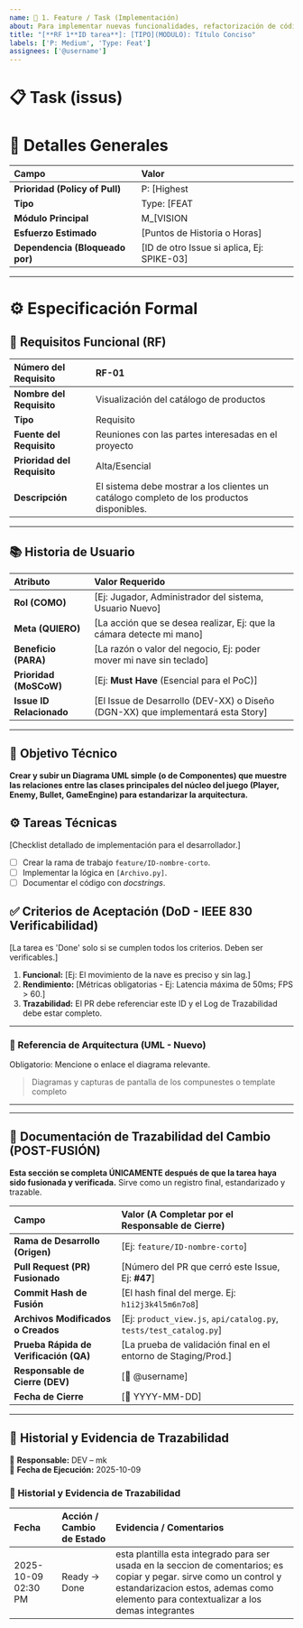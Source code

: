 ```yaml
---
name: 🚀 1. Feature / Task (Implementación)
about: Para implementar nuevas funcionalidades, refactorización de código o tareas de infraestructura.
title: "[**RF 1**ID tarea**]: [TIPO](MODULO): Título Conciso"
labels: ['P: Medium', 'Type: Feat']
assignees: ['@username']
---
```

# 📋 Task (issus)

# 👤 Detalles Generales
| Campo | Valor |
| :--- | :--- |
| **Prioridad (Policy of Pull)** | P: [Highest | High | Medium | Low] |
| **Tipo** | Type: [FEAT | REFACTOR | CHORE] |
| **Módulo Principal** | M_[VISION | GAMEPLAY | UIX | CONFIG] |
| **Esfuerzo Estimado** | [Puntos de Historia o Horas] |
| **Dependencia (Bloqueado por)** | [ID de otro Issue si aplica, Ej: SPIKE-03] |

---


# ⚙️ Especificación Formal 

## 📝 Requisitos Funcional (RF) 

| **Número del Requisito** | **RF-01** |
| :--- | :--- |
| **Nombre del Requisito** | Visualización del catálogo de productos |
| **Tipo** | Requisito |
| **Fuente del Requisito** | Reuniones con las partes interesadas en el proyecto |
| **Prioridad del Requisito** | Alta/Esencial |
| **Descripción** | El sistema debe mostrar a los clientes un catálogo completo de los productos disponibles. |

---



## 📚 Historia de Usuario  

| Atributo | Valor Requerido |
| :--- | :--- |
| **Rol (COMO)** | [Ej: Jugador, Administrador del sistema, Usuario Nuevo] |
| **Meta (QUIERO)** | [La acción que se desea realizar, Ej: que la cámara detecte mi mano] |
| **Beneficio (PARA)** | [La razón o valor del negocio, Ej: poder mover mi nave sin teclado] |
| **Prioridad (MoSCoW)**| [Ej: **Must Have** (Esencial para el PoC)] |
| **Issue ID Relacionado** | [El Issue de Desarrollo (DEV-XX) o Diseño (DGN-XX) que implementará esta Story] |

---

## 📝 Objetivo Técnico
**Crear y subir un Diagrama UML simple (o de Componentes) que muestre las relaciones entre las clases principales del núcleo del juego (Player, Enemy, Bullet, GameEngine) para estandarizar la arquitectura.**

## ⚙️ Tareas Técnicas
[Checklist detallado de implementación para el desarrollador.]
- [ ] Crear la rama de trabajo `feature/ID-nombre-corto`.
- [ ] Implementar la lógica en `[Archivo.py]`.
- [ ] Documentar el código con *docstrings*.

## ✅ Criterios de Aceptación (DoD - IEEE 830 Verificabilidad)
[La tarea es 'Done' solo si se cumplen todos los criterios. Deben ser verificables.]
1.  **Funcional:** [Ej: El movimiento de la nave es preciso y sin lag.]
2.  **Rendimiento:** [Métricas obligatorias - Ej: Latencia máxima de 50ms; FPS > 60.]
3.  **Trazabilidad:** El PR debe referenciar este ID y el Log de Trazabilidad debe estar completo.

---

### 📐 Referencia de Arquitectura (UML - Nuevo)
Obligatorio: Mencione o enlace el diagrama relevante.

   >Diagramas y capturas de pantalla de los compunestes o template completo
---


---


## 💾 Documentación de Trazabilidad del Cambio (POST-FUSIÓN)

**Esta sección se completa ÚNICAMENTE después de que la tarea haya sido fusionada y verificada.** Sirve como un registro final, estandarizado y trazable.

| Campo | Valor (A Completar por el Responsable de Cierre) |
| :--- | :--- |
| **Rama de Desarrollo (Origen)** | [Ej: `feature/ID-nombre-corto`] |
| **Pull Request (PR) Fusionado** | [Número del PR que cerró este Issue, Ej: **#47**] |
| **Commit Hash de Fusión** | [El hash final del merge. Ej: `h1i2j3k4l5m6n7o8`] |
| **Archivos Modificados o Creados** | [Ej: `product_view.js`, `api/catalog.py`, `tests/test_catalog.py`] |
| **Prueba Rápida de Verificación (QA)** | [La prueba de validación final en el entorno de Staging/Prod.] |
| **Responsable de Cierre (DEV)** | [👤 @username] |
| **Fecha de Cierre** | [📅 YYYY-MM-DD] |

---

## 🔄 Historial y Evidencia de Trazabilidad 


👤 **Responsable:** DEV – mk  
📅 **Fecha de Ejecución:** 2025-10-09  


### 📘 Historial y Evidencia de Trazabilidad

| Fecha | Acción / Cambio de Estado | Evidencia / Comentarios |
|:------|:--------------------------|:-------------------------|
| 2025-10-09 02:30 PM | Ready → Done  | esta plantilla esta integrado para ser usada en la seccion de comentarios; es copiar y pegar. sirve como un control y estandarizacion estos, ademas como elemento para contextualizar a los demas integrantes|

